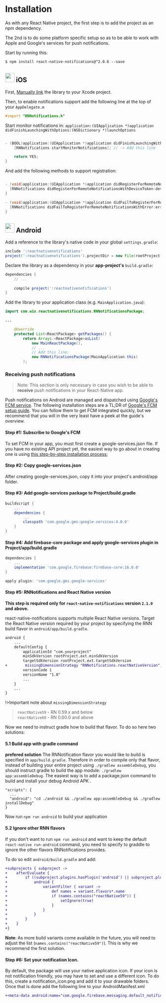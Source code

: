 # Installation

As with any React Native project, the first step is to add the project as an npm dependency.

The 2nd is to do some platform specific setup so as to be able to work with Apple and Google's services for push notifications.

Start by running this:

```
$ npm install react-native-notifications@^2.0.6 --save
```

## <img src="https://upload.wikimedia.org/wikipedia/commons/thumb/f/fa/Apple_logo_black.svg/2000px-Apple_logo_black.svg.png" width=30/> iOS

First, [Manually link](https://facebook.github.io/react-native/docs/linking-libraries-ios.html#manual-linking) the library to your Xcode project.

Then, to enable notifications support add the following line at the top of your `AppDelegate.m`

```objective-c
#import "RNNotifications.h"
```

Start monitor notifications in: `application:(UIApplication *)application didFinishLaunchingWithOptions:(NSDictionary *)launchOptions`

```objective-c

- (BOOL)application:(UIApplication *)application didFinishLaunchingWithOptions:(NSDictionary *)launchOptions {
	[RNNotifications startMonitorNotifications]; // -> Add this line

	return YES;
}

```


And add the following methods to support registration:

```objective-c

- (void)application:(UIApplication *)application didRegisterForRemoteNotificationsWithDeviceToken:(NSData *)deviceToken {
  [RNNotifications didRegisterForRemoteNotificationsWithDeviceToken:deviceToken];
}

- (void)application:(UIApplication *)application didFailToRegisterForRemoteNotificationsWithError:(NSError *)error {
  [RNNotifications didFailToRegisterForRemoteNotificationsWithError:error];
}

```

## <img src="https://upload.wikimedia.org/wikipedia/commons/thumb/a/a0/APK_format_icon.png/768px-APK_format_icon.png" width=30/> Android


Add a reference to the library's native code in your global `settings.gradle`:

```gradle
include ':reactnativenotifications'
project(':reactnativenotifications').projectDir = new File(rootProject.projectDir, '../node_modules/react-native-notifications/lib/android/app')
```

Declare the library as a dependency in your **app-project's** `build.gradle`:

```gradle
dependencies {
	// ...
	
	compile project(':reactnativenotifications')
}
```

Add the library to your application class (e.g. `MainApplication.java`):

```java
import com.wix.reactnativenotifications.RNNotificationsPackage;

...

    @Override
    protected List<ReactPackage> getPackages() {
        return Arrays.<ReactPackage>asList(
            new MainReactPackage(),
	        // ...
	        // Add this line:
	        new RNNotificationsPackage(MainApplication.this)
        );
```

### Receiving push notifications

> Note: This section is only necessary in case you wish to be able to **receive** push notifications in your React-Native app.

Push notifications on Android are managed and dispatched using [Google's FCM service](https://firebase.google.com/docs/cloud-messaging). The following installation steps are a TL;DR of [Google's FCM setup guide](https://firebase.google.com/docs/cloud-messaging/android/client). You can follow them to get FCM integrated quickly, but we recommend that you will in the very least have a peek at the guide's overview.

#### Step #1: Subscribe to Google's FCM

To set FCM in your app, you must first create a google-services.json file. If you have no existing API project yet, the easiest way to go about in creating one is using [this step-by-step installation process](https://firebase.google.com/docs/android/setup);


#### Step #2: Copy google-services.json

After creating google-services.json, copy it into your project's android/app folder.

#### Step #3: Add google-services package to Project/build.gradle
```gradle
buildscript {
    ...
    dependencies {
        ...
        classpath 'com.google.gms:google-services:4.0.0'
    }
}
```

#### Step #4: Add firebase-core package and apply google-services plugin in Project/app/build.gradle
```gradle
dependencies {
    ...
    implementation 'com.google.firebase:firebase-core:16.0.0'
}

apply plugin: 'com.google.gms.google-services'
```

#### Step #5: RNNotifications and React Native version
<B>This step is required only for `react-native-notifications` version `2.1.0` and above.</B> <Br>

react-native-notifications supports multiple React Native versions. Target the React Native version required by your project by specifying the RNN build flavor in `android/app/build.gradle`.

```diff
android {
    ...
    defaultConfig {
        applicationId "com.yourproject"
        minSdkVersion rootProject.ext.minSdkVersion
        targetSdkVersion rootProject.ext.targetSdkVersion
+        missingDimensionStrategy "RNNotifications.reactNativeVersion", "reactNative60" // See note below!
        versionCode 1
        versionName "1.0"
        ...
    }
    ...
}
```

!>Important note about `missingDimensionStrategy`<Br>
>`reactNative59` - RN 0.59.x and below<Br>
>`reactNative60` - RN 0.60.0 and above

Now we need to instruct gradle how to build that flavor. To do so here two solutions:

#### 5.1 Build app with gradle command

**prefered solution** The RNNotification flavor you would like to build is specified in `app/build.gradle`. Therefore in order to compile only that flavor, instead of building your entire project using `./gradlew assembleDebug`, you should instruct gradle to build the app module: `./gradlew app:assembleDebug`. The easiest way is to add a package.json command to build and install your debug Android APK .

```
"scripts": {
  ...
  "android": "cd ./android && ./gradlew app:assembleDebug && ./gradlew installDebug"
}
```

Now run `npm run android` to build your application

#### 5.2 Ignore other RNN flavors

If you don't want to run `npm run android` and want to keep the default `react-native run-android` command, you need to specify to graddle to ignore the other flavors RNNotifications provides.

To do so edit `android/build.gradle` and add:

```diff
+subprojects { subproject ->
+    afterEvaluate {
+        if ((subproject.plugins.hasPlugin('android') || subproject.plugins.hasPlugin('android-library'))) {
+            android {
+                variantFilter { variant ->
+                    def names = variant.flavors*.name
+                    if (names.contains("reactNative59")) {
+                        setIgnore(true)
+                    }
+                }
+            }
+        }
+    }
+}
```

**Note**: As more build variants come available in the future, you will need to adjust the list (`names.contains("reactNative59")`). This is why we recommend the first solution.

#### Step #6: Set your notification Icon.

By default, the package will use your native application icon. If your icon is not notification friendly, you may have to set and use a different icon. To do this, create a notification_icon.png and add it to your drawable folders. Once that is done add the following line to your AndroidManifest.xml

```diff
+<meta-data android:name="com.google.firebase.messaging.default_notification_icon" android:resource="@drawable notification_icon" />
```

